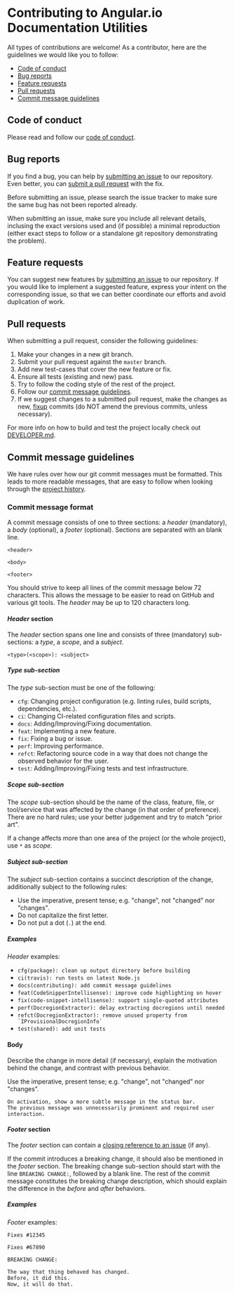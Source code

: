 # Contributing to Angular.io Documentation Utilities

All types of contributions are welcome! As a contributor, here are the guidelines we would like you to follow:

- [Code of conduct](#coc)
- [Bug reports](#bugs)
- [Feature requests](#features)
- [Pull requests](#prs)
- [Commit message guidelines](#commit-messages)

## <a name="coc"></a>Code of conduct

Please read and follow our [code of conduct](CODE_OF_CONDUCT.md).

## <a name="bugs"></a>Bug reports

If you find a bug, you can help by [submitting an issue](https://github.com/gkalpak/aio-docs-utils/issues/new) to our repository.
Even better, you can [submit a pull request](#prs) with the fix.

Before submitting an issue, please search the issue tracker to make sure the same bug has not been reported already.

When submitting an issue, make sure you include all relevant details, inclusing the exact versions used and (if possible) a minimal reproduction (either exact steps to follow or a standalone git repository demonstrating the problem).

## <a name="features"></a>Feature requests

You can suggest new features by [submitting an issue](https://github.com/gkalpak/aio-docs-utils/issues/new) to our repository.
If you would like to implement a suggested feature, express your intent on the corresponding issue, so that we can better coordinate our efforts and avoid duplication of work.

## <a name="prs"></a>Pull requests

When submitting a pull request, consider the following guidelines:

1. Make your changes in a new git branch.
2. Submit your pull request against the `master` branch.
2. Add new test-cases that cover the new feature or fix.
3. Ensure all tests (existing and new) pass.
4. Try to follow the coding style of the rest of the project.
5. Follow our [commit message guidelines](#commit-messages).
6. If we suggest changes to a submitted pull request, make the changes as new, [fixup](https://git-scm.com/docs/git-commit#git-commit---fixupltcommitgt) commits (do NOT amend the previous commits, unless necessary).

For more info on how to build and test the project locally check out [DEVELOPER.md](DEVELOPER.md).

## <a name="commit-messages"></a>Commit message guidelines

We have rules over how our git commit messages must be formatted. This leads to more readable messages, that are easy to follow when looking through the [project history](https://github.com/gkalpak/aio-docs-utils/commits/master).

### Commit message format

A commit message consists of one to three sections: a _header_ (mandatory), a _body_ (optional), a _footer_ (optional). Sections are separated with an blank line.

```
<header>

<body>

<footer>
```

You should strive to keep all lines of the commit message below 72 characters. This allows the message to be easier to read on GitHub and various git tools. The _header_ may be up to 120 characters long.

#### _Header_ section

The _header_ section spans one line and consists of three (mandatory) sub-sections: a _type_, a _scope_, and a _subject_.

```
<type>(<scope>): <subject>
```

##### _Type_ sub-section

The _type_ sub-section must be one of the following:

- `cfg`: Changing project configuration (e.g. linting rules, build scripts, dependencies, etc.).
- `ci`: Changing CI-related configuration files and scripts.
- `docs`: Adding/Improving/Fixing documentation.
- `feat`: Implementing a new feature.
- `fix`: Fixing a bug or issue.
- `perf`: Improving performance.
- `refct`: Refactoring source code in a way that does not change the observed behavior for the user.
- `test`: Adding/Improving/Fixing tests and test infrastructure.

##### _Scope_ sub-section

The _scope_ sub-section should be the name of the class, feature, file, or tool/service that was affected by the change (in that order of preference). There are no hard rules; use your better judgement and try to match "prior art".

If a change affects more than one area of the project (or the whole project), use `*` as _scope_.

##### _Subject_ sub-section

The _subject_ sub-section contains a succinct description of the change, additionally subject to the following rules:

- Use the imperative, present tense; e.g. "change", not "changed" nor "changes".
- Do not capitalize the first letter.
- Do not put a dot (`.`) at the end.

##### Examples

_Header_ examples:

- `cfg(package): clean up output directory before building`
- `ci(travis): run tests on latest Node.js`
- `docs(contributing): add commit message guidelines`
- `feat(CodeSnipperIntellisense): improve code highlighting on hover`
- `fix(code-snippet-intellisense): support single-quoted attributes`
- `perf(DocregionExtractor): delay extracting docregions until needed`
- `` refct(DocregionExtractor): remove unused property from `IProvisionalDocregionInfo` ``
- `test(shared): add unit tests`

#### Body

Describe the change in more detail (if necessary), explain the motivation behind the change, and contrast with previous behavior.

Use the imperative, present tense; e.g. "change", not "changed" nor "changes".

```
On activation, show a more subtle message in the status bar.
The previous message was unnecessarily prominent and required user interaction.
```

#### _Footer_ section

The _footer_ section can contain a [closing reference to an issue](https://help.github.com/articles/closing-issues-via-commit-messages) (if any).

If the commit introduces a breaking change, it should also be mentioned in the _footer_ section. The breaking change sub-section should start with the line `BREAKING CHANGE:`, followed by a blank line. The rest of the commit message constitutes the breaking change description, which should explain the difference in the _before_ and _after_ behaviors.

##### Examples

_Footer_ examples:

```
Fixes #12345
```

```
Fixes #67890

BREAKING CHANGE:

The way that thing behaved has changed.
Before, it did this.
Now, it will do that.
```
